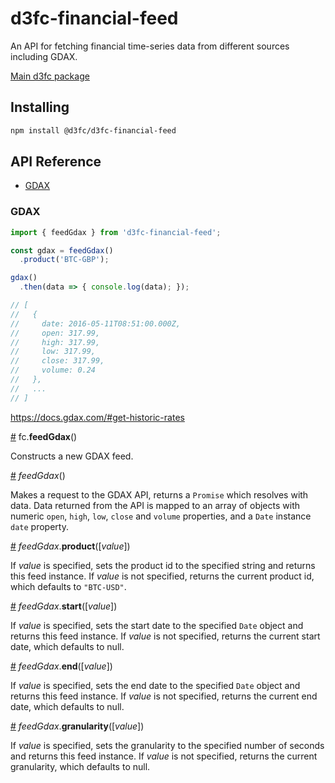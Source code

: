 # d3fc-financial-feed

An API for fetching financial time-series data from different sources including GDAX.

[Main d3fc package](https://github.com/d3fc/d3fc)

## Installing

```bash
npm install @d3fc/d3fc-financial-feed
```

## API Reference

* [GDAX](#gdax)

### GDAX

``` javascript
import { feedGdax } from 'd3fc-financial-feed';

const gdax = feedGdax()
  .product('BTC-GBP');

gdax()
  .then(data => { console.log(data); });

// [
//   {
//     date: 2016-05-11T08:51:00.000Z,
//     open: 317.99,
//     high: 317.99,
//     low: 317.99,
//     close: 317.99,
//     volume: 0.24
//   },
//   ...
// ]
```

https://docs.gdax.com/#get-historic-rates

<a name="feedGdax" href="#feedGdax">#</a> fc.**feedGdax**()

Constructs a new GDAX feed.

<a name="feedGdax_" href="#feedGdax_">#</a> *feedGdax*()

Makes a request to the GDAX API, returns a `Promise` which resolves with data.
Data returned from the API is mapped to an array of objects with numeric
`open`, `high`, `low`, `close` and `volume` properties, and a `Date` instance `date` property.

<a name="feedGdax_product" href="#feedGdax_product">#</a> *feedGdax*.**product**([*value*])

If *value* is specified, sets the product id to the specified string and returns this feed instance.
If *value* is not specified, returns the current product id, which defaults to `"BTC-USD"`.

<a name="feedGdax_start" href="#feedGdax_start">#</a> *feedGdax*.**start**([*value*])

If *value* is specified, sets the start date to the specified `Date` object and returns this feed instance.
If *value* is not specified, returns the current start date, which defaults to null.

<a name="feedGdax_end" href="#feedGdax_end">#</a> *feedGdax*.**end**([*value*])

If *value* is specified, sets the end date to the specified `Date` object and returns this feed instance.
If *value* is not specified, returns the current end date, which defaults to null.

<a name="feedGdax_granularity" href="#feedGdax_granularity">#</a> *feedGdax*.**granularity**([*value*])

If *value* is specified, sets the granularity to the specified number of seconds and returns this feed instance.
If *value* is not specified, returns the current granularity, which defaults to null.


